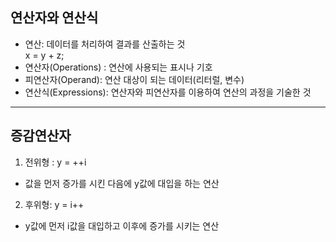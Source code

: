 ## 연산자와 연산식  
* 연산: 데이터를 처리하여 결과를 산출하는 것    
  x = y + z;   
* 연산자(Operations) : 연산에 사용되는 표시나 기호
* 피연산자(Operand): 연산 대상이 되는 데이터(리터럴, 변수) 
* 연산식(Expressions): 연산자와 피연산자를 이용하여 연산의 과정을 기술한 것 


-------------

## 증감연산자 
1. 전위형 : y = ++i
* 값을 먼저 증가를 시킨 다음에 y값에 대입을 하는 연산 
2. 후위형: y = i++
* y값에 먼저 i값을 대입하고 이후에 증가를 시키는 연산
